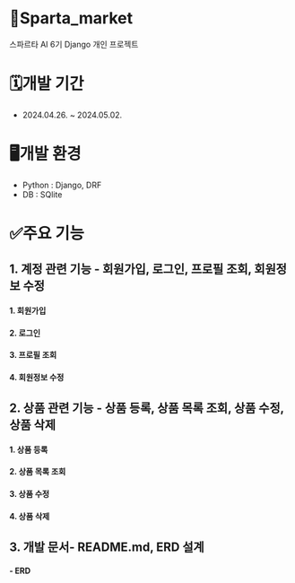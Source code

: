 # 🏪Sparta_market
스파르타 AI 6기 Django 개인 프로젝트

# 🗓️개발 기간
- 2024.04.26. ~ 2024.05.02.

# 🖥️개발 환경
- Python : Django, DRF
- DB : SQlite


# ✅주요 기능
## 1. 계정 관련 기능 - 회원가입, 로그인, 프로필 조회, 회원정보 수정
   #### 1. 회원가입


  #### 2. 로그인
   


 
  #### 3. 프로필 조회



  #### 4. 회원정보 수정


## 2. 상품 관련 기능 - 상품 등록, 상품 목록 조회, 상품 수정, 상품 삭제
  #### 1. 상품 등록


  #### 2. 상품 목록 조회


  #### 3. 상품 수정


  #### 4. 상품 삭제



## 3. 개발 문서- README.md, ERD 설계
   #### - ERD

